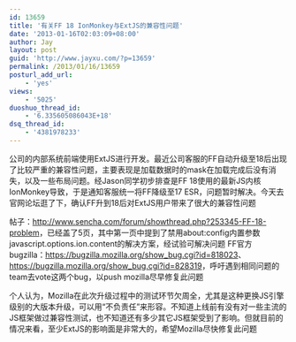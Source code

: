 ```yaml
---
id: 13659
title: '有关FF 18 IonMonkey与ExtJS的兼容性问题'
date: '2013-01-16T02:03:09+08:00'
author: Jay
layout: post
guid: 'http://www.jayxu.com/?p=13659'
permalink: /2013/01/16/13659
posturl_add_url:
    - 'yes'
views:
    - '5025'
duoshuo_thread_id:
    - '6.335605086043E+18'
dsq_thread_id:
    - '4381978233'
---
```


公司的内部系统前端使用ExtJS进行开发。最近公司客服的FF自动升级至18后出现了比较严重的兼容性问题，主要表现是加载数据时的mask在加载完成后没有消失，以及一些布局问题。经Jason同学初步排查是FF 18使用的最新JS内核IonMonkey导致，于是通知客服统一将FF降级至17 ESR，问题暂时解决。今天去官网论坛逛了下，确认FF升到18后对ExtJS用户带来了很大的兼容性问题

帖子：<a href="http://www.sencha.com/forum/showthread.php?253345-FF-18-problem" target="_blank">http://www.sencha.com/forum/showthread.php?253345-FF-18-problem</a>，已经盖了5页，其中第一页中提到了禁用about:config内置参数javascript.options.ion.content的解决方案，经试验可解决问题
FF官方bugzilla：<a href="https://bugzilla.mozilla.org/show_bug.cgi?id=818023" target="_blank">https://bugzilla.mozilla.org/show_bug.cgi?id=818023</a>、<a href="https://bugzilla.mozilla.org/show_bug.cgi?id=828319" target="_blank">https://bugzilla.mozilla.org/show_bug.cgi?id=828319</a>，呼吁遇到相同问题的team去vote这两个bug，以push mozilla尽早修复此问题

个人认为，Mozilla在此次升级过程中的测试环节欠周全，尤其是这种更换JS引擎级别的大版本升级，可以用“不负责任”来形容。不知道上线前有没有对一些主流的JS框架做过兼容性测试，也不知道还有多少其它JS框架受到了影响。但就目前的情况来看，至少ExtJS的影响面是非常大的，希望Mozilla尽快修复此问题